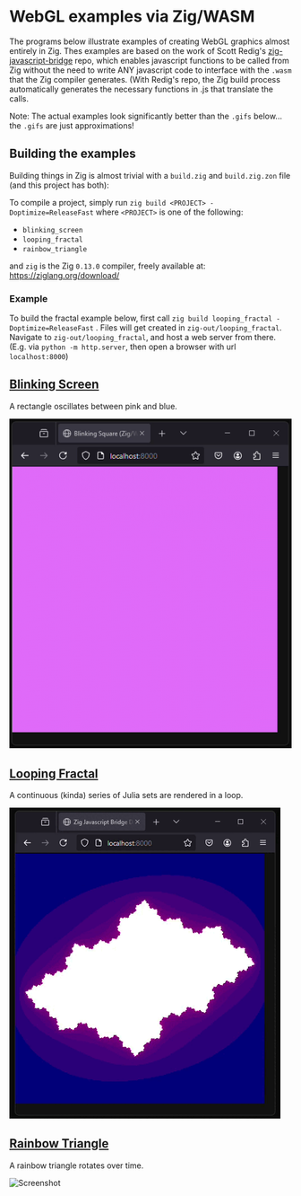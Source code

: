 # WebGL examples via Zig/WASM

The programs below illustrate examples of creating WebGL graphics almost entirely in Zig. Thes examples are based on the work of Scott Redig's [zig-javascript-bridge](https://github.com/scottredig/zig-javascript-bridge) repo, which enables javascript functions to be called from Zig without the need to write ANY javascript code to interface with the `.wasm` that the Zig compiler generates. (With Redig's repo, the Zig build process automatically generates the necessary functions in .js that translate the calls.

Note: The actual examples look significantly better than the `.gifs` below... the `.gifs` are just approximations! 

## Building the examples

Building things in Zig is almost trivial with a `build.zig` and `build.zig.zon` file (and this project has both):

To compile a project, simply run `zig build <PROJECT> -Doptimize=ReleaseFast` where `<PROJECT>` is one of the following:
- `blinking_screen`
- `looping_fractal`
- `rainbow_triangle`

and `zig` is the Zig `0.13.0` compiler, freely available at: https://ziglang.org/download/

### Example

To build the fractal example below, first call `zig build looping_fractal -Doptimize=ReleaseFast` . Files will get created in `zig-out/looping_fractal`. Navigate to `zig-out/looping_fractal`, and host a web server from there. (E.g. via `python -m http.server`, then open a browser with url `localhost:8000`)

## [Blinking Screen](./blinking_screen)

A rectangle oscillates between pink and blue.

![Screenshot](./Gifs-Readme/blinking_screen.gif "A browser windows displays a rectangle that oscillates between pink and blue.")

## [Looping Fractal](./looping_fractal)

A continuous (kinda) series of Julia sets are rendered in a loop.

![Screenshot](./Gifs-Readme/looping_fractal.gif "A browser windows displays a series Julia sets, a type of fractals, that sprial and gradually change color over time.")

## [Rainbow Triangle](./rainbow_triangle)

A rainbow triangle rotates over time.

![Screenshot](./Gifs-Readme/rainbow_triangle.gif "A browser windows displays a rainbow triangle that rotates over time.")

